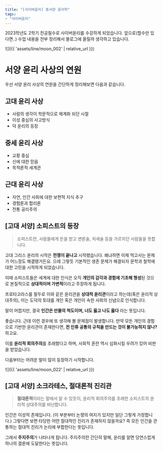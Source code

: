 ```yaml
---
title: "[사이버윤리] 동서양 윤리학"
tags:
- "사이버윤리"
---
```


2023학년도 2학기 전공필수로 사이버윤리를 수강하게 되었습니다. 앞으로(할수만 있다면..) 수업 내용을 전부 정리해서 블로그에 올릴까 생각하고 있습니다.

![]({{ 'assets/line/moon_002' | relative_url }})


# 서양 윤리 사상의 연원
우선 서양 윤리 사상의 연원을 간단하게 정리해보면 다음과 같습니다.
## 고대 윤리 사상
- 사람의 생각이 학문적으로 체계화 되던 시절
- 이성 중심의 사고방식
- 덕 윤리의 등장
## 중세 윤리 사상
- 교황 중심
- 신에 대한 믿음
- 목적론적 세계관
## 근대 윤리 사상
- 자연, 인간 사회에 대한 보편적 지식 추구
- 경험론과 합리론
- 전통 공리주의

## [고대 서양] 소피스트의 등장
> 소피스트란, 사람들에게 돈을 받고 변론술, 처세술 등을 가르치던 사람들을 뜻합니다.

고대 그리스 윤리의 시작은 **전쟁이 끝나고** 시작됐습니다. 왜냐하면 이제 먹고사는 문제가 어느정도 해결됐거든요. 으레 그렇듯 기본적인 생존 문제가 해결되자 문학과 철학에 대한 고민을 시작하게 되었습니다.

이때 소피스트들은 세계에 대한 인식은 오직 **개인의 감각과 경험에 기초해 형성**된 것으로 본질적으로 **상대적이며 가변적**이라고 주장하게 됩니다.

프로타고라스를 필두로 이와 같은 윤리관을 **상대적 윤리관**이라고 하는데(혹은 윤리적 상대주의), 이는 도덕의 토대를 개인 혹은 개인이 속한 사회의 신념으로 인식합니다.

말이 어렵지만, 결국 **인간은 만물의 척도이며, 너도 옳고 나도 옳다** 라는 뜻입니다.

좋습니다. 근데 이런 경우에 또 생각해 볼 문제점이 발생합니다. 만약 모든 개인의 경험으로 기반한 윤리관이 존재한다면, **전 인류 공통의 규칙을 만드는 것이 불가능하지 않나?** 하고요.

이를 **윤리적 회의주의**를 초래했다고 하며, 사회적 혼란 역시 심화시킬 우려가 있어 비판을 받았습니다.

다음부터는 어려운 말이 많이 등장하기 시작합니다.

![]({{ 'assets/line/moon_022' | relative_url }})

## [고대 서양] 소크라테스, 절대론적 진리관
> **절대론적**이라는 말에서 알 수 있듯이, 윤리적 회의주의를 초래한 소피스트의 윤리적 상대주의를 비난합니다.

인간은 이성적 존재입니다. (이 부분부터 논쟁의 여지가 있지만 일단 그렇게 가정합니다.) 그렇다면 보편 타당한 어떤 절대적인 진리가 존재하지 않을까요? 즉 모든 인간을 관통하는 절대적 진리가 논리에 부합한다는 뜻입니다.

그래서 **주지주의**가 나타나게 됩니다. 주지주의란 간단히 말해, 윤리를 알면 당연스럽게 하나의 결론에 도달한다는 뜻입니다.
